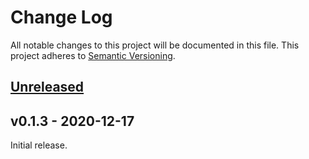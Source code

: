 # Change Log

All notable changes to this project will be documented in this file.
This project adheres to [Semantic Versioning](http://semver.org/).

## [Unreleased][unreleased]

## v0.1.3 - 2020-12-17

Initial release.

[unreleased]: https://github.com/trycourier/courier-ruby-rails/compare/v0.1.3...HEAD
